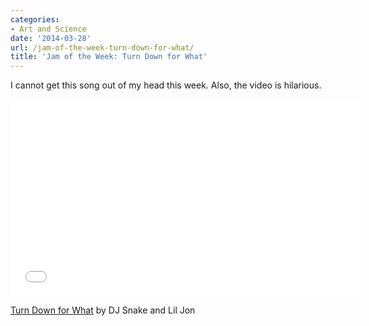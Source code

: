 ```yaml
---
categories:
- Art and Science
date: '2014-03-28'
url: /jam-of-the-week-turn-down-for-what/
title: 'Jam of the Week: Turn Down for What'
---
```


I cannot get this song out of my head this week. Also, the video is hilarious.

<div class="fluid-vids"><iframe width="560" height="315" src="//www.youtube.com/embed/HMUDVMiITOU" frameborder="0" allowfullscreen></iframe></div>

<a href="https://www.youtube.com/watch?v=HMUDVMiITOU">Turn Down for What</a> by DJ Snake and Lil Jon